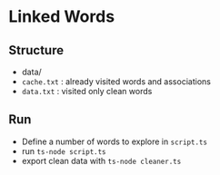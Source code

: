 # Linked Words

## Structure
- data/
 - `cache.txt` : already visited words and associations
 - `data.txt` : visited only clean words

## Run
 - Define a number of words to explore in `script.ts`
 - run `ts-node script.ts`
 - export clean data with `ts-node cleaner.ts`